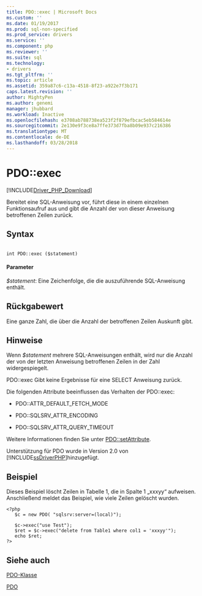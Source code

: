 ```yaml
---
title: PDO::exec | Microsoft Docs
ms.custom: ''
ms.date: 01/19/2017
ms.prod: sql-non-specified
ms.prod_service: drivers
ms.service: ''
ms.component: php
ms.reviewer: ''
ms.suite: sql
ms.technology:
- drivers
ms.tgt_pltfrm: ''
ms.topic: article
ms.assetid: 359a87c6-c13a-4518-8f23-a922e7f3b171
caps.latest.revision: ''
author: MightyPen
ms.author: genemi
manager: jhubbard
ms.workload: Inactive
ms.openlocfilehash: e3708ab788738ea523f2f879efbcac5eb584614e
ms.sourcegitcommit: 2e130e9f3ce8a7ffe373d7fba8b09e937c216386
ms.translationtype: MT
ms.contentlocale: de-DE
ms.lasthandoff: 03/28/2018
---
```

# <a name="pdoexec"></a>PDO::exec
[!INCLUDE[Driver_PHP_Download](../../includes/driver_php_download.md)]

Bereitet eine SQL-Anweisung vor, führt diese in einem einzelnen Funktionsaufruf aus und gibt die Anzahl der von dieser Anweisung betroffenen Zeilen zurück.  
  
## <a name="syntax"></a>Syntax  
  
```  
  
int PDO::exec ($statement)  
```  
  
#### <a name="parameters"></a>Parameter  
*$statement*: Eine Zeichenfolge, die die auszuführende SQL-Anweisung enthält.  
  
## <a name="return-value"></a>Rückgabewert  
Eine ganze Zahl, die über die Anzahl der betroffenen Zeilen Auskunft gibt.  
  
## <a name="remarks"></a>Hinweise  
Wenn *$statement* mehrere SQL-Anweisungen enthält, wird nur die Anzahl der von der letzten Anweisung betroffenen Zeilen in der Zahl widergespiegelt.  
  
PDO::exec Gibt keine Ergebnisse für eine SELECT Anweisung zurück.  
  
Die folgenden Attribute beeinflussen das Verhalten der PDO::exec:  
  
-   PDO::ATTR_DEFAULT_FETCH_MODE  
  
-   PDO::SQLSRV_ATTR_ENCODING  
  
-   PDO::SQLSRV_ATTR_QUERY_TIMEOUT  
  
Weitere Informationen finden Sie unter [PDO::setAttribute](../../connect/php/pdo-setattribute.md). 
  
Unterstützung für PDO wurde in Version 2.0 von [!INCLUDE[ssDriverPHP](../../includes/ssdriverphp_md.md)]hinzugefügt.  
  
## <a name="example"></a>Beispiel  
Dieses Beispiel löscht Zeilen in Tabelle 1, die in Spalte 1 „xxxyy“ aufweisen. Anschließend meldet das Beispiel, wie viele Zeilen gelöscht wurden.  
  
```  
<?php  
   $c = new PDO( "sqlsrv:server=(local)");  
  
   $c->exec("use Test");  
   $ret = $c->exec("delete from Table1 where col1 = 'xxxyy'");  
   echo $ret;  
?>  
```  
  
## <a name="see-also"></a>Siehe auch  
[PDO-Klasse](../../connect/php/pdo-class.md)

[PDO](http://php.net/manual/book.pdo.php)  
  
